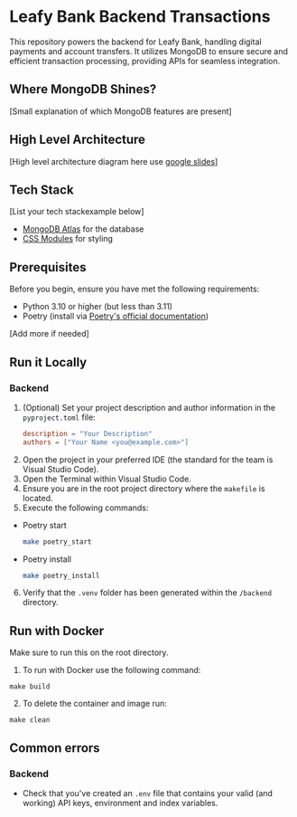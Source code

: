 # Leafy Bank Backend Transactions

This repository powers the backend for Leafy Bank, handling digital payments and account transfers. It utilizes MongoDB to ensure secure and efficient transaction processing, providing APIs for seamless integration.

## Where MongoDB Shines?

[Small explanation of which MongoDB features are present]

## High Level Architecture

[High level architecture diagram here use [google slides](https://docs.google.com/presentation/d/1vo8Y8mBrocJtzvZc_tkVHZTsVW_jGueyUl-BExmVUtI/edit#slide=id.g30c066974c7_0_3536)]

## Tech Stack

[List your tech stackexample below]

- [MongoDB Atlas](https://www.mongodb.com/atlas/database) for the database
- [CSS Modules](https://github.com/css-modules/css-modules) for styling

## Prerequisites

Before you begin, ensure you have met the following requirements:

- Python 3.10 or higher (but less than 3.11)
- Poetry (install via [Poetry's official documentation](https://python-poetry.org/docs/#installation))

[Add more if needed]

## Run it Locally

### Backend

1. (Optional) Set your project description and author information in the `pyproject.toml` file:
   ```toml
   description = "Your Description"
   authors = ["Your Name <you@example.com>"]
2. Open the project in your preferred IDE (the standard for the team is Visual Studio Code).
3. Open the Terminal within Visual Studio Code.
4. Ensure you are in the root project directory where the `makefile` is located.
5. Execute the following commands:
  - Poetry start
    ````bash
    make poetry_start
    ````
  - Poetry install
    ````bash
    make poetry_install
    ````
6. Verify that the `.venv` folder has been generated within the `/backend` directory.

## Run with Docker

Make sure to run this on the root directory.

1. To run with Docker use the following command:
```
make build
```
2. To delete the container and image run:
```
make clean
```

## Common errors

### Backend

- Check that you've created an `.env` file that contains your valid (and working) API keys, environment and index variables.